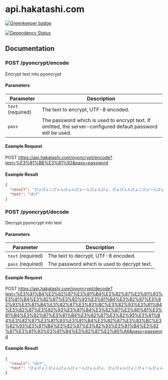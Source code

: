 # api.hakatashi.com

[![Greenkeeper badge](https://badges.greenkeeper.io/hakatashi/api.hakatashi.com.svg)](https://greenkeeper.io/)

[![Dependency Status](https://gemnasium.com/hakatashi/api.hakatashi.com.svg)](https://gemnasium.com/hakatashi/api.hakatashi.com)

## Documentation

### POST /pyoncrypt/encode

Encrypt text into pyoncrypt

#### Parameters

| Parameter         | Description                         |
| ----------------- | ----------------------------------- |
| `text` (required) | The text to encrypt, UTF-8 encoded. |
| `pass`            | The password which is used to encrypt text. If omitted, the server-configured default password will be used. |

#### Example Request

POST https://api.hakatashi.com/pyoncrypt/encode?text=%E3%81%BB%E3%81%92&pass=password

#### Example Result

```json
{
  "result": "ぴょぴょこぴょんぴょんぴょーんぴょんぴょ、ぴょぴょんぴょこぴょーんぴょんぴょこぴょ…",
  "text": "ほげ"
}
```

### POST /pyoncrypt/decode

Decrypt pyoncrypt into text

#### Parameters

| Parameter         | Description                                 |
| ----------------- | ------------------------------------------- |
| `text` (required) | The text to decrypt, UTF-8 encoded.         |
| `pass` (required) | The password which is used to decrypt text. |

#### Example Request

POST https://api.hakatashi.com/pyoncrypt/decode?text=%E3%81%B4%E3%82%87%E3%81%B4%E3%82%87%E3%81%93%E3%81%B4%E3%82%87%E3%82%93%E3%81%B4%E3%82%87%E3%82%93%E3%81%B4%E3%82%87%E3%83%BC%E3%82%93%E3%81%B4%E3%82%87%E3%82%93%E3%81%B4%E3%82%87%E3%80%81%E3%81%B4%E3%82%87%E3%81%B4%E3%82%87%E3%82%93%E3%81%B4%E3%82%87%E3%81%93%E3%81%B4%E3%82%87%E3%83%BC%E3%82%93%E3%81%B4%E3%82%87%E3%82%93%E3%81%B4%E3%82%87%E3%81%93%E3%81%B4%E3%82%87%E2%80%A6&pass=password

#### Example Result

```json
{
  "result": "ほげ",
  "text": "ぴょぴょこぴょんぴょんぴょーんぴょんぴょ、ぴょぴょんぴょこぴょーんぴょんぴょこぴょ…"
}
```
